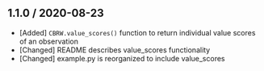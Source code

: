 ## 1.1.0 / 2020-08-23

* [Added] `CBRW.value_scores()` function to return individual value scores of an observation
* [Changed] README describes value_scores functionality
* [Changed] example.py is reorganized to include value_scores

